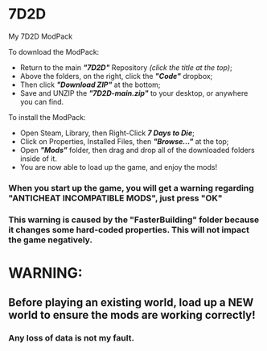 # 7D2D
My 7D2D ModPack

To download the ModPack:
  - Return to the main ***"7D2D"*** Repository *(click the title at the top)*;
  - Above the folders, on the right, click the ***"Code"*** dropbox;
  - Then click ***"Download ZIP"*** at the bottom;
  - Save and UNZIP the ***"7D2D-main.zip"*** to your desktop, or anywhere you can find.


  
To install the ModPack:
  - Open Steam, Library, then Right-Click ***7 Days to Die***;
  - Click on Properties, Installed Files, then ***"Browse..."*** at the top;
  - Open ***"Mods"*** folder, then drag and drop all of the downloaded folders inside of it.
  - You are now able to load up the game, and enjoy the mods!

### When you start up the game, you will get a warning regarding "ANTICHEAT INCOMPATIBLE MODS", just press "OK"
### This warning is caused by the "FasterBuilding" folder because it changes some hard-coded properties. This will not impact the game negatively.

# WARNING:
## Before playing an existing world, load up a NEW world to ensure the mods are working correctly!
### Any loss of data is not my fault.
